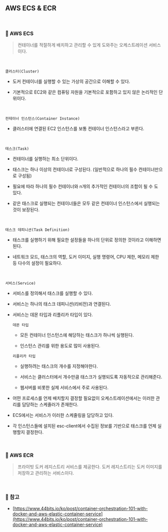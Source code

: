 ## AWS ECS & ECR

<br>

### :book: AWS ECS

> 컨테이너를 적절하게 배치하고 관리할 수 있게 도와주는 오케스트레이션 서비스이다.

<br>

`클러스터(Cluster)`

- 도커 컨테이너를 실행할 수 있는 가상의 공간으로 이해할 수 있다.

- 기본적으로 EC2와 같은 컴퓨팅 자원을 기본적으로 포함하고 있지 않은 논리적인 단위이다.

<br>

`컨테이너 인스턴스(Container Instance)`

- 클러스터에 연결된 EC2 인스턴스를 보통 컨테이너 인스턴스라고 부른다.

<br>

`태스크(Task)`

- 컨테이너를 실행하는 최소 단위이다.

- 태스크는 하나 이상의 컨테이너로 구성된다. (일반적으로 하나의 필수 컨테이너만으로 구성됨)

- 필요에 따라 하나의 필수 컨테이너와 n개의 추가적인 컨테이너의 조합이 될 수 도 있다.

- 같은 태스크로 실행되는 컨테이너들은 모두 같은 컨테이너 인스턴스에서 실행되는 것이 보장된다.

<br>

`태스크 데피니션(Task Definition)`

- 태스크를 실행하기 위해 필요한 설정들을 하나의 단위로 정의한 것이라고 이해하면 된다.

- 네트워크 모드, 태스크의 역할, 도커 이미지, 실행 명령어, CPU 제한, 메모리 제한 등 다수의 설정이 필요하다.

<br>

`서비스(Service)`

- 서비스를 정의해서 태스크를 실행할 수 있다.

- 서비스는 하나의 태스크 데피니션(리비전)과 연결된다.

- 서비스는 데몬 타입과 리플리카 타입이 있다.

  `데몬 타입`

  - 모든 컨테이너 인스턴스에 해당하는 태스크가 하나씩 실행된다.

  - 인스턴스 관리를 위한 용도로 많이 사용된다.

  `리플리카 타입`

  - 실행하려는 태스크의 개수를 지정해야한다.

  - 서비스는 클러스터에서 개수만큼 태스크가 실행되도록 자동적으로 관리해준다.

  - 웹서버를 비롯한 실제 서비스에서 주로 사용된다.

- 어떤 프로세스를 언제 배치할지 결정할 필요없이 오케스트레이션에서는 이러한 관리를 담당하는 스케줄러가 존재한다.

- ECS에서는 서비스가 이러한 스케줄링을 담당하고 있다.

- 각 인스턴스들에 설치된 esc-client에서 수집된 정보를 기반으로 태스크를 언제 실행할지 결정한다.

<br>

### :book: AWS ECR

> 프라이빗 도커 레지스트리 서비스를 제공한다. 도커 레지스트리는 도커 이미지를 저장하고 관리하는 서비스이다.

<br>

### :bookmark: 참고

- [https://www.44bits.io/ko/post/container-orchestration-101-with-docker-and-aws-elastic-container-service](https://www.44bits.io/ko/post/container-orchestration-101-with-docker-and-aws-elastic-container-service)
